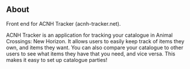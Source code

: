 ## About

Front end for ACNH Tracker (acnh-tracker.net).

ACNH Tracker is an application for tracking your catalogue in Animal Crossings: New Horizon. It allows users to easily keep track of items they own, and items they want. You can also compare your catalogue to other users to see what items they have that you need, and vice versa. This makes it easy to set up catalogue parties!
